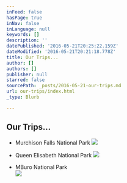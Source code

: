 ```yaml
---
inFeed: false
hasPage: true
inNav: false
inLanguage: null
keywords: []
description: ''
datePublished: '2016-05-21T20:25:22.159Z'
dateModified: '2016-05-21T20:21:18.778Z'
title: Our Trips...
author: []
authors: []
publisher: null
starred: false
sourcePath: _posts/2016-05-21-our-trips.md
url: our-trips/index.html
_type: Blurb

---
```

## Our Trips...

* Murchison Falls National Park
![](https://the-grid-user-content.s3-us-west-2.amazonaws.com/c29ce4a8-0dfb-45ff-8fc1-f057991bb9d5.jpg)

* Queen Elisabeth National Park
![](https://the-grid-user-content.s3-us-west-2.amazonaws.com/10c2498f-1fa9-4461-aa90-9067b58fdf82.jpg)

* MBuro National Park  
![](https://the-grid-user-content.s3-us-west-2.amazonaws.com/59b622a6-6e9f-4876-9dac-07fbd4b3f656.jpg)